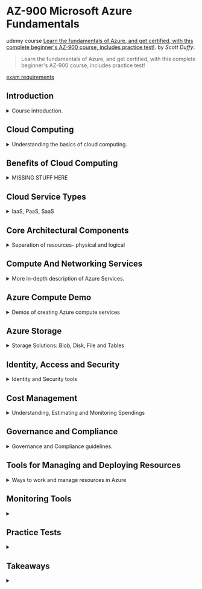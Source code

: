 <!--
// cSpell:ignore Unmanaged PaaS IaaS SaaS AZCOPY GZRS Passwordless Spendings functionapp eastus
 -->

# AZ-900 Microsoft Azure Fundamentals

udemy course [Learn the fundamentals of Azure, and get certified, with this complete beginner's AZ-900 course, includes practice test!](https://www.udemy.com/course/az900-azure/). by *Scott Duffy*.

> Learn the fundamentals of Azure, and get certified, with this complete beginner's AZ-900 course, includes practice test!

[exam requirements](https://learn.microsoft.com/en-us/certifications/exams/az-900)


## Introduction
<details>
<summary>
Course introduction.
</summary>

> Foundational level knowledge of cloud services and how those services are provided with microsoft azure.

for people without technical background, and for people who want a certificate.

the exam covers three topics
- Describe cloud concepts
- Describe Azure architecture and services
- Describe azure management and governance


> "What is *the cloud?*"\
> the common answer is "someone else's computer".

When we say "cloud", it usually means that we rent computing resources from some outside source, this is opposed to running the servers on premises or contracting some company to host your machines.

> Computing resources:
> - Windows and Linux Servers
> - Unlimited File Storage
> - Databases
> - Queues
> - Content Delivery Network
> - Batch Processing Jobs
> - Big Data (Hadoop)
> - Media services
> - Machine learning
> - Chat Bots
> - Cognitive Services

and many more services, some are basic and some are advanced.


### A Quick Look Into Azure
showing how to create a virtual machine in Azure. there are many options, but we can ignore them and use the default, and things will work. we can choose the image, the instance type (compute power).\
for windows machine, we need a admin user, for linux machine we use SSH keys. if we use windows servers, we can provide an existing license information and reduce our costs. we can set backups, automatic shutdown hours, and more stuff. each machine must exist in a network.

### AZ-900 Exam Requirements
The AZ-900 exam is the basic exam for azure.

> Azure Fundamentals exam is an opportunity to prove knowledge of cloud concepts, Azure services, Azure workloads, security and privacy in Azure, as well as Azure pricing and support. Candidates should be familiar with the general technology concepts, including concepts of networking, storage, compute, application support, and application development.

this is a one-time certificate, it isn't limited like other certificates.

### FAQs

</details>

## Cloud Computing
<details>
<summary>
Understanding the basics of cloud computing.
</summary>

cloud - pay only for what you use.

### What is Cloud Computing
describing cloud computing. all kinds of resources, such as virtual machine, virtual app (a wrapper over a virtual machine), a function app (serverless computing), logic app (connecting application together). there are also different categories of resources (not just computing), such as AI and machine learning, data analytics, block chain, databases, devops, databases, we can find many more options under the marketplace...

### Shared Responsibility Model

layers:
- Building Security
- Physical Network Security
- Physical Computer Security
- Operating System Patches
- Network and Firewall Settings
- Application Settings
- Authentication Platform
- User Accounts
- Devices
- Data

the responsibilities for each of the layers is divided between the customer and the cloud vendor. different services have different separation lines, some services give the user more control and some are more managed. in IaaS (infrastructure as a service), azure takes care of the physical layers, but the user controls updating the machines. in PaaS (platform as a Service), the vendor controls more aspects of the operating system and the networking, in SaaS (software as a service), the resource includes the application code, and the user just provides that data and interacts with it.

### Public Cloud, Private Cloud, Hybrid Cloud

Public cloud - computing services offered by a vendor over the public internet, anyone can purchase them. the vendor owns the hardware, the network and the infrastructure.\
Private cloud - computing services accessible either by the public internet or internal network, but the hardware belongs to the customer. azure has **Azure Stack**, which is a way to run cloud services on-premises. the customer provides the hardware.\
Sovereign clouds - government clouds,like us-gov or china.\
Hybrid cloud - combining a private and public cloud, leveraging cloud services together with on-premises operations. sliding scale of how much work in done locally and how much is done on the cloud. can be used for different workloads or for scaling.

### Cloud Pricing

Pricing models, this can be complicated. when we run on-premises, we can calculate the cost by adding the hardware costs, networking, utilities and paying for employees to run it. when using a hosting service, the payment is usually decided up front.\
for the cloud, it's different, the price is usually decided by at several metrics.As in example, for CosmosDB: operations, consumed storage, access and backup.

there are a number of free services (or free until a threshold)
- Virtual Network
- Private ip Address
- Azure Migrate
- Inbound Internet Traffic
- 5GB of Outbound Internet Traffic
- Azure policy
- Azure AD
- 1 million executions of Azure Functions
- Azure App services (some)

other services are charged by time
- Virtual Machines
- App services
- Databases
- Load Balancer
- managed Storages
- public ip Address

and some are charged by storage
- Database Storages
- Backups
- Unmanaged Disks
- Network traffic (between regions)
- Outbound traffic(above 5GB monthly)

some services charge by operation (usually fractions of a penny)
- Unmanaged Storage (reads, writes, deletes)
- Database Queries
- Messaging


some are charged by execution
- Azure functions (above the threshold)
- Serverless Databases
- Messaging Services
- Logic Apps

there are also regional differences, some regions cost more to operate in.


### Live Demo: Pricing Calculator

estimating the cost of azure resources, changing the settings and the region to see a monthly estimate of how much provisioning them will cost the user. this can be saved, shared, and updated as requirements become more clear over time.

</details>

## Benefits of Cloud Computing
<details>
<summary>
MISSING STUFF HERE
</summary>

- high availability
- reliability and predictability
- security and governance
- manageability

> Benefits
> - cost saving (both real and accounting)
> - availability and scalability
> - reliability and predictability
> - security and governance
> - manageability
> - global reach
> - range or ready on-demand services
> - range of tools


### Cost Savings Benefit of Cloud Computing

CapEx (capital expenditure) and OpEx (operation expenditure).

economics of scale - microsoft pays much less for hardware. total cost of ownership - electricity, internet, cooling, employees. we can also avoid consuming resources by scaling down, and we don't need to over buy machines in expectation of growth. with the cloud, we can provision what we need, and then get more if the need arises.

### High Availability, Scalability and Elasticity

high availability - is there a downtime? is the service responsive when it's needed?

we can achieve high availability with scalability: handling a growth of users or work. we can added capacity to the application to handle the increased demand. azure has the concept of elasticity - if we can detect we are reaching the max capacity, then we can provision more compute power automatically, and when the demand drops, we release the resources, as they are not needed anymore.

### Reliability and Predictability
### Security, Governance and Monitoring


</details>

## Cloud Service Types
<details>
<summary>
IaaS, PaaS, SaaS
</summary>

IaaS, PaaS, SaaS. not having to buy resources upfront, allowing for flexible use, it's also possible to have a cost saving plan.

IaaS - the lower level building blocks, usually there is a "real-world" alternative.
- computing - azure virtual machine
- storage - azure storage, (blobs, files, queues, tables), can also be configured as a data lake.
- networking - virtual networking, (they don't cost anything on their own), bandwidth (ingress and egress)

PaaS - a service layer on top of Iaas, middleware, development tools, ci-cd features... freedom from worrying about the VM
- azure app services
- managed storage
- azure sql database
- networking - Azure Front Door, load balancer, firewall

SaaS - ready-to-use applications 
- cloud apps
- office tools - office35

</details>

## Core Architectural Components
<details>
<summary>
Separation of resources- physical and logical
</summary>

### Regions, Region Pairs, Sovereign Regions

Regions, more than 60, some are more accessible than others. Azure has the most regions among the cloud vendors. Regions are divided into pairs, those pairs have the fastest network connection between them, when there are roll-outs or fallouts, one pair is done before the other, regions are usually paired inside the same nation (not always).\
Sovereign regions (US government, China) are special regions that have some special requirements, and aren't available for all.

### Availability Zones and Data Centers
availability zones reside inside regions, they are data centers that are the physical servers of the region. those data centers are connected to one another, but if one fails, the others should still work. not all regions have availability zones (two or more data centers).\
A data center has a separate power and networking infrastructure.

### Resources, Resource Groups, Subscriptions, Management Groups

Logical separation of resources, doesn't have to follow the physical grouping.
- management groups
- subscriptions
- resource groups
- resources

subscription is a unit of billing, users can have access to more than one subscription, and that access can be modified by the role. management groups can be nested, and control policies can be applied to management groups.
</details>

## Compute And Networking Services
<details>
<summary>
More in-depth description of Azure Services.
</summary>


### Azure Compute Services

- Virtual machines
- VM scale Sets
- App services
- Container instances
- Azure Kubernetes services
- Windows Virtual Desktop

> "executing code in the cloud"

We can take a machine running locally, and just push it onto the cloud, then it's loaded into a sever into the data center, which is a very powerful machine which virtualized the requested machine. the VM can have different number of cores (CPU), RAM and so on...\
VM Scale Sets are VM that run the same code and have a load balancer in front of them that directs requests to the VMs, the number of machines can grow and reduce based on demand.\
App-services (web-apps) are published apps in azure, there is no vm to manage. there is aks (azure kubernetes) and native container instances (ACI) - which are more fitting for small scale containers.\
Virtual desktop are just as the name suggests, they are a virtualization of a desktop computer, with a GUI, file system... etc.


### Azure Networking Services
- Virtual Networks (like VPC)
- VPN gateways
- Peering
- ExpressRoute - high speed **private** connection to Azure. not running over the internet.



- connection services
- protection services(ddos, firewall, security groups, private link)
- delivery services
- monitoring services - Azure monitor

subnets, vpn (connecting two networks as if they are the same one), DNS (domain name service resolution)
### Network Peering
virtual networks have address space, and can be divided into subnets, there are 5 reserved Ips for each subnet. communicating across virtual networks is done with "peering". this allows traffic to travel between the networks, and resource addresses can be resolved even if they reside the other network. Peering could be bi-directional or uni-directional. this can be done in the same region, or across regions, but global peering has more costs.

### Public and Private Endpoints

Azure resources can have different access, we can global public access, select public access (based on virtual networks and ip addresses) or private endpoint (specifically created)

</details>

## Azure Compute Demo
<details>
<summary>
Demos of creating Azure compute services
</summary>

### LIVE DEMO: Creating a Virtual Machine (VM)

We need a resource group. choosing the region, availability zone (or allowing azure to choose), OS image (server, desktop), or getting an image with the software already installed on it. for windows machines we need to create a user and password.

### LIVE DEMO: Connecting to a Virtual Machine

we can see public and private IPs, we can connect to it directly with RDP (remote-desktop-protocol) for windows or SSH for linux, we can make the windows server into a web server, (we might need to open up some ports). 

Even when we close down the machine, we still pay for the storage of the disks, but that is a much lower cost.\
We can resize the machine into a stronger machine. and we can add more disk space to it if needed.

when we created the VM, a resource group with some resources is created, so we delete the resource group and everything is deleted.

### LIVE DEMO: Creating Azure App Services / Web Apps

another service available to us is the **WebApp**, it must have globally unique name, we choose between a code app, a static web app (just html) and a docker container app. for code apps, we need to choose the <kbd>runtime stack</kbd> (Java, node, python, .NET, ruby, JS, etc...). depending on the runtime, we might be limited to windows or linux operating system.\
we also choose the <kbd>region</kbd>, and the hosting power - measured in ACU. we can also add more features such as backup, and we can get zone redundancy for high availability or get application insight.

### LIVE DEMO: Azure App Services In Action

when we deploy the webapp, we see the URL (not the IP), there is no option to "connect" to it. The webapp starts with a default configuration. we can look at the monitoring tools to see metrics for response time and other metrics.\
If we see high load on our app, we can decide to scale up (use a stronger machine) or scale out (add more machine). we can also add **auto-scaling** rules to make this process happen without manual action.

Another option is adding **Deployment Slots** and run additional versions of the app on different URLs, or we can decide to route traffic between different instances to perform A/B testing or preview new versions. there are options for CI-CD from repos such as github or azure Repos. under <kbd>Networking</kbd> we can set restrictions on who can access the app.

while there is no option to connect with RDP or SSH into the webapp, there is the <kbd>Console</kbd> option which provides a web based terminal access.

just like before, we close up by deleting the resource group.

### LIVE DEMO: Creating Azure Functions

Azure function can be serverless of use the PAAS model. we again need globally unique name, we can choose a <kbd>runtime stack</kbd> or containers, we can only choose one kind of language, and we can't mix between them. we have to connect to a storage account, and we choose the OS and <kbd>Plan</kbd>. there are 3 plans: 
- app service plan
- consumption (serverless) 
- premium functions

the plan dictates which features are available and how they scale up. there are less options to choose from than we saw in VMs or WebApps.

The url is not a website. if we want functionality, we need to choose <kbd>Functions</kbd>, then <kbd>Create</kbd> and set up the trigger. each "code" function should be really small, the demo code allows for an http request with a personalized message. pricing is based on consumption (number of execution). 

Functions are good for small pieces of code that don't require a complete server. there are also **durable functions** which are more advanced and can call other functions and wait for the response from them.

### LIVE DEMO: Kubernetes and Azure Container Instances

many services have container options, such as web-app for containers.

Container Instances is a simplified option to deploy containers, it's not very scalable, but it's quick. Kubernetes is fit for large scale deployments.

Azure Containers don't require a global unique name, they require an image (either from a registry or a quick start template), and we need to set the networking type, name, and which ports are open.

Microsoft Container Registry is a storage space for images, the image is a self contained code with all the required dependencies, and it's portable between many vendors, not just Azure.

</details>

## Azure Storage
<details>
<summary>
Storage Solutions: Blob, Disk, File and Tables
</summary>

storage is one of the foundation technologies of cloud services, as many other services rely on it in order to function.

- Container (blob) storage
- Disk Storage
- File Storage
- Storage Tiers

Azure storage account - Blobs, Tables, Queues, Files, Azure Data Lake. general purpose storage.

there are more sophisticated options, but storage account is the cheapest one.\
BLOB - Binary Large Object. any file can be stored in blob.

- access tiers: Hot, Cool, Archive - how fast they data can be retrieved with cost tradeoff
- performance tiers - Standard or Premium
- location
- redundancy/replication - storing back up of the data in other regions
- failover options - using the backup before azure comes back online

Disk Storage is for Azure Virtual Machines, managed disks act as hard disks for our VMs, they are optimized for that purpose, and have different pricing model.
### LIVE DEMO: Create an Unmanaged Storage Account

in Azure, we choose <kbd>Storage Account</kbd>, <kbd>Create</kbd>, give it a globally unique name, choose the region, performance and redundancy tiers.

the region affects the cost, some regions are cheaper than others. Premium performance uses SSD disks so it has lower latency, and can be further optimized:
- Block blobs - high transaction rates and lw storage latency.
- File Shares - high performance applications that need to scale
- Page blobs - random read and write operations

Redundancy:
- LRS - Locally Redundant Storage - basic redundancy, backup in the same Data-Center, but on a different rack.
- ZRS - Zone Redundant Storage - backup at a different data-center (availability zone) in the same region
- GRS - backup at a different region, useful for data recovery and failover
- GZRS - combine zone and geo backups for high Availability and Disaster Recovery

using premium performance effects which types of redundancy is available.

we can control access and use encryption, enable or disable public access, or use Azure Active Directory. Data Lakes allow for big data antics, but it requires enabling the option and structuring the folders in a certain way.

We set the **Access Tier** as being used for hot Access or Cool storage, this depends on our usage pattern, archive tier is even cheaper to store data, but retrieving data can take hours.\
File storage acts like file servers, and we can mount it on our computer directly.

we set the networking options and who can access it, and we can also enable file versioning immutability, which might be required by regulation.

### LIVE DEMO: Upload Files to a Storage Account

The storage account contains the four types of data:
- Containers - blob
- File share
- Queues
- Tables - database

blob containers are simply a bucket for data, we create containers and organize files in them, each container can have different access policy. when we upload a file we choose the storage tier. each object has URL, and accessing requires a security key.

we can create AccessKeys to access all files, or use Shared Access Signature to provide access to a single object for a limited time.

under lifecycle management, we can move object between storage tiers or delete it completely based on custom rules.

### LIVE DEMO: Azure Storage Explorer & Storage Browser

we shouldn't really interact with Azure Storage manually in the day to day scenarios, it should be done in a programmatic way from our applications, or use **Storage Explorer**, which is a simplified view of the storage account. we can use it the browser or download an application to connect to it locally. this service is deprecated and will eventually be removed from Azure.\
**Storage Browser** is in preview mode and is the recommended way to interact with the data.

### AZCOPY

if we want to copy data between containers, we don't have to manually download and reupload the data (which would take time and cost us money in networking bandwidth). the better way is to copy the data inside the Azure ecosystem, this is done with a CLI tool called **AZCOPY**, which we can download to our local machine or use directly from the azure cloud shell. we can also use it to download files.

1. we create SAS from the source container with read permissions. 
2. we create SAS from the destination container with write permissions.
3. inside the cloud shell console we run the command
```ps
azcopy ? # show help
azcopy copy '<source url>' '<destination url>'
```

this will also work across subscriptions, because we got the permissions through the Shared Access Signature.

### Azure File Sync
Many companies still have File servers, so Azure has cloud solution called "File Share". the metric is the IO/s operations per second. we interact with them using the SMB protocol, so we can mount them on our machine.

- Storage Sync Service - organize groups and end point
- File Sync Agent - synchronize between the on-premises file server and the cloud

### Azure Migrate
A tool for creating a migration process from the on-premises servers and workloads into the cloud. it discovers local machines and services, maps them into the correct Azure service, and notifies if something requires action (updating) before it can be migrated.

### Azure Data Box

When we have a large amount of data (TerraBytes of data), it's no longer practical to upload it over the internet. it's possible to get an AzureExpressRoute private connection, but that would take time to set up.

Azure provides a way to send data in a physical device.

Name | Storage | Notes
------|---|---
Data Box Disk | 8 TB | SSD disk
Data Box | 100 TB | Computer
Data Box Heavy | 1 PB | Wheeled Version

we can also use Azure Stack Edge (either physical or virtual) which also help.

the data is encrypted, and the disks are wiped clean after the upload

</details>

## Identity, Access and Security
<details>
<summary>
Identity and Security tools
</summary>

security and identification

### Identity and Azure Active Directory

Identity can refer to a person, application or a device, it's a digital representation. it usually requires a password, secret key or certificates to assume the identity.

traditional models of client-server would rely on all sorts of identification methods, some were handmade, some used cookies, and in many cases the were hacks and exploits:
- storing passwords in plain text
- using a simple, reversible hash algorithm such as MD5
- storing the "salt" (random element) along with the data
- not enforcing password change policies
- not enforcing password complexity policies

Azure has an identity management system based on Active Directory, which is very popular in the corporate world. in Azure it's called Azure Active Directory. but it's not the same.

Traditional AD does not work with Internet protocols.

Azure AD uses "identity as a service" model.  it removes the need to write code to handle users, passwords, password reset, etc...

- **Client** uses UserId and password to connect to the **Identity Provider** and receives a signed token.
- this signed token allows the **Client** to connect to the **Server**.
- The **Server** and the **Identity Provider** have a trust-key relationship.

protocols:
- SAML
- OpenID
- WS Federation

### Benefits of Azure Active Directory (Azure AD)

Security: Azure AD knows what they do, Has Support tools, it has many features which are widely used, and it provides a centralized administration control over all application. \
The company doesn't need to develop everything from scratch.

User has one User Id and one password - Single Sign-On.

Azure services integrate with AzureAD, even across azure accounts, which again reduces the amount of identity management.

### Authentication vs Authorization
- Authentication - the user proving who they are.
- Authorization - ensuring that a user is permitted to perform an action. what can the user do.

not every user should have administrator access and privileges. this creates problems, people can make mistakes and bad actors can wreck havoc.

### Azure AD Conditional Access

A common case of hacking is when the credentials of one user are exposed, and then the hacker uses them. in most cases, the hacker is not inside the office building or even the same country, and has very different usage patterns than the user who's identity was stolen.

**Conditional Access** assigns levels of trust based on different conditions, such as location, time, time since last log-in (if a user attempts to log in after months of inactivity), device. some access attempts are "routine" and some are not, so conditional access allows to enforce extra limitations in different cases.

### Multi-Factor Authentication (MFA or 2FA)

MultiFactor authentication requires more evidence to log in. it allows for more security in case one factor is compromised.
- something you know - password
- something you have - access to mobile phone, email account, authentication App.
- something you are - fingerprint scan, retina scan, photograph.

in azure, we can use SMS, email, authenticator app or phone call as an identity factor.

### PasswordLess

Passwordless is a new way to perform authentication without causing inconvenient and without compromising security 

X | Low Security |High Security
-----|----|-
InConnivent | &empty; | Passwords + 2FA
Connivent| Passwords | PasswordLess

Phone gestures are one type of PasswordLess authentication, it's tied to the device, so it can't be used elsewhere. face identification is another form, or asking you to verify who you are on a different device.

### Role-Based Access Control (RBAC)

this deals with authorization. Role based as opposed to "claim based".

the administrator creates roles that represent common tasks, and those roles get permissions according to what they need. The permissions can be granular.

Users are then assigned to roles, and they get those permissions, this reduces the complexity of handling permissions across many users.

in azure, there are usually some built-in roles which represent common operations. 
- reader - read only
- contributor - read and write
- owner - assign permission

we can always create custom permissions as needed.

### Zero-Trust Model of Security

in the traditional paradigm, there is a single security threshold (the firewall). in a zero trust model, there are multiple security threshold, and services don't trust each other, everything is guarded.

Zero Trust principles
- Verify Explicitly
- Use Least Privileged Access
- Assume Breach

- Just-in-Time - request permissions when needed, not holding them all the time.
- Just-Enough-Access - request and grant only the required permissions and nothing more

have security detection for suspicious behavior, auditing, segmentation (not everything can do everything). we should also ensure compliance for devices and make sure they are up to date. Data should be encrypted, segmented and monitored.

The network should also monitor for risky behavior.

### Defense in Depth

Having multiple layers of defense, protecting each layer of the stack and limiting blast radius.

- Data
- Application
- Compute
- Network
- Perimeter
- Identity and Access
- Physical

### Microsoft Defender for Cloud

A paid service for security posture management, it does analysis, gives a rating and recommendation for security, follow regulation, firewalls and other security products.


</details>

## Cost Management
<details>
<summary>
Understanding, Estimating and Monitoring Spendings
</summary>

### Factors that Affect Cost

each service has different cost calculations. some services are free:
- Resource groups
- Virtual network (up to 50)
- Load balancer (basic)
- Azure Active Directory (basic)
- Network security groups
- Free-tier web apps (up to 10)

other services have metrics that effect the costs.

the consumption model is based on innovations, such as Azure functions. the first million executions are free, and then it's another 20&cent; for each million executions. compared to the cost of running the cheapest virtual machine, which is about 20$ per month.

Pay per usage Services:
- Azure functions
- Logic Apps
- Storage (pay per GB)
- Outbound Bandwidth
- Cognitive Services API

Other services are billed by time, such as Virtual machines. so when the machine stops, so does the billing.

the pricing isn't stable, and each month can have a different cost. if stability is important, then there are options to reserve resources and in those cases the pay is the same even if they aren't used. (there might be discounts).

outbound Bandwidth is also charged, the first 5GB going out are free, in boundData is free, transferring data inside a region is free, but there are costs to transfer data between regions.

### Azure Pricing Calculator

The Pricing Calculator is a tool that helps us estimate the costs based on the resources we use. we set up the services and configuration, and we can see an estimate of how much using azure will cost.

we start by adding the services, and then choose which configurations we use and the usage metrics. we set the savings plan we plan to use. we can do this for each resource and create a estimate. 

### Total Cost of Ownership Calculator

The Total Cost of Ownership calculator focus on costs which aren't just paying azure for cloud resources.

The cost of running a Server on-premises isn't just the hardware itself, we need to take into account everything else: form electricity, cooling, networking, backup, maintenance labor... those costs are recurring.

The TCO calculator is used to estimate the relative cost of running the workloads on premises compared to running it on the cloud. we describe the workloads we use, and then set the assumptions for costs. the calculator will use those assumptions to compare between staying on-premises or migrating to the cloud.

### Azure Cost Management
The cost management service is a tool to view and analyze spending in azure. it tracks spending across time, regions, services, and it can allows to set a budget and have an alert if the costs exceed a threshold.
we can use those alerts to set automatic actions.

we can also create monthly costs reports.

### Resource Tags

Resource tags are meta-data on resources that we can set with custom information. they can help with billing and support issues, we can generate billing reports by tags, so we can track what resource belongs to which project, and who is the owner.

at any resource, we can click <kbd>Tags</kbd> and start adding key-value pairs.

</details>

## Governance and Compliance
<details>
<summary>
Governance and Compliance guidelines.
</summary>

Governance and Compliance are guidelines which must be followed for resources. we can set up rules (policies) that define how resources should behave. Azure has tools to enforce policies or to audit resources which don't follow them.

- Azure Blueprints
- Azure Policy
- Resource Locks
- Service Trust Portal

Blueprints are templates for subscription with roles and policies already defined. Policies are rules which act across azure resources, such as requiring all databases to have backup enabled, the policy can be used to enforce the behavior and block resources which don't follow the rule from being created, or evaluate resources according to the policy and report them.

There are built in policies, such as:
- requiring minimal SQL servers version
- limiting storage account SKUs
- limiting virtual machine SKUs
- limiting locations
- requiring specific tags
- disallowing certain resource types

Policies can be defined in json format. they can be defined per subscription or resource group.

Resource locks are a way to mark resources as being immutable (can't be modified) or to mark it as a resource which can not be deleted. locks should be managed by RBAC and only a limited number of roles should be able to add and remove them.

The microsoft Service Trust Portal holds all the documents about how azure is compliant with regulatory demands, and how it's security is tested and assessed.

</details>

## Tools for Managing and Deploying Resources
<details>
<summary>
Ways to work and manage resources in Azure
</summary>

Azure CLI
PowerSeel
Azure Portal
Azure CloudShell
Azure Mobile App

### Azure Portal and Command Line Tools

The Azure portal is the web management tool, it's the website and the GUI that we use.

Azure supports PowerShell and CLI (bash) SDK, which acts as a library for the scripting language. Those same commands are also available through the CloudShell in the portal, which comes in both PowerShell and Bash flavours. this allows us to work with scripts.

```sh
az functionapp list
az webapp list
```

using the cli on a local machine requires logging in, but using the cloudShell skips this step.

### LIVE DEMO: Create Resources Using Command Line

in the cloudShell, we create a resource group with a virtual machine

```sh
az group create --name newRg --location eastus
az vm create --resource-group newRg --name newVm --image Win2019DataCenter --public-ip-sku Standard --admin -user-name adminUser
# provide password and wait for the machine to load
az vm open-port --port 80 --resource-group newRg --name newVm
az group delete --name newRg
```

### Azure Arc

Azure arc allows us to see and manage on-premises resources and even on other cloud vendors.

it's mostly used for infrastructure, such as servers (compute machines), sql server databases, kubernetes clusters and so on.

Azure Stack refers to a private cloud, with HCI referring to edge machines which are outside of azure.

### ARM Templates

ARM stands for Azure Resource Manager, this is the core of azure, all services which run with azure (portal, cli, sdk) go thorough ARM. the commands are converted into an ARM template which describe the resource.

### LIVE DEMO: Generate ARM Templates in the Azure Portal

In the demo, we create a storage account, and instead of creating, we download the template. the template is both the template and the parameters, and we can then run them from our local machine.

there is also a resource called template spec, which can be stored and then we have template spec we can deploy later.

</details>

## Monitoring Tools

<details>
<summary>

</summary>

### Azure Advisor and Azure Service Health

### Azure Diagnostics Settings

### Azure Monitor
</details>

## Practice Tests
<details>
<summary>

</summary>
</details>

## Takeaways
<details>
<summary>

</summary>

ACU - Azure Compute Unit - a relative measurement of compute power.
ACI - Azure Containers Instance

### Azure and AWS

<details>
<summary>
which services in azure are comparable to aws services
</summary>

| Service Purpose         | Azure Name         | AWS Name                    | Notes                                     |
| ----------------------- | ------------------ | --------------------------- | ----------------------------------------- |
| Virtual Machine         | Azure VM           | EC2                         | compute                                   |
| General Storage         | Blob storage       | S3                          | object / blob storage                     |
| General Storage Tiers   | Hot, Cool, Archive | S3 Standard, IA, Glacier    | storage tiers for costs and retrieval time |
| Event-Driven Serverless | Azure Functions    | Lambda                      |
| Message Queue           | Queue storage      | SQS                         | asynchronous message handling              |
| VM disk volume          | Azure Disks        | EBS - elastic block storage | storage volumes for virtual compute       |
| File Storage            | Azure Files        | EFS - elastic file system   |
| Physical data transfer  | Azure Data Box     | AWS SnowBall                | Data migration                            |
| Resource Creation       | Azure Blueprints   | AWS CloudFormation          | create resources from templates           |
Containers | Azure Container Instances | (not ECS) | simple containers
Kubernetes | AKS | EKS | managed kubernetes cluster
Object Storage | Blob Container | S3 Bucket | data storage
Accessing Object Storage | Shared Access Signature | PreSigned Url | granular, time limited access


</details>


